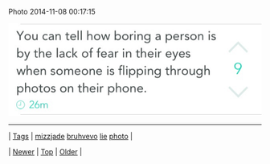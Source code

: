 <!--
title: Photo 2014-11-08 00
date: 2020-06-28T15:27:00.037Z
tags: mizzjade, bruhvevo, lie, photo
-->


Photo 2014-11-08 00:17:15

![](102048263134-0.jpg)

<!--BOTTOM-POST-NAVIGATION-->
---

| [Tags](tags.md) | [mizzjade](tag-mizzjade.md) [bruhvevo](tag-bruhvevo.md) [lie](tag-lie.md) [photo](tag-photo.md) |

| [Newer](102047737114.md) | [Top](index.md) | [Older](102048321262.md) |